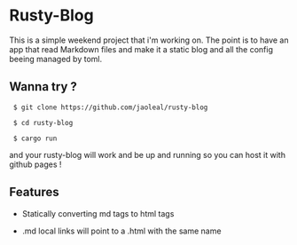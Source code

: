 # Rusty-Blog

This is a simple weekend project that i'm working on.
The point is to have an app that read Markdown files and make it a static blog and all the config beeing managed by toml.

## Wanna try ?

```
 $ git clone https://github.com/jaoleal/rusty-blog  

 $ cd rusty-blog

 $ cargo run
```
and your rusty-blog will work and be up and running so you can host it with github pages !

## Features

* Statically converting md tags to html tags

* .md local links will point to a .html with the same name